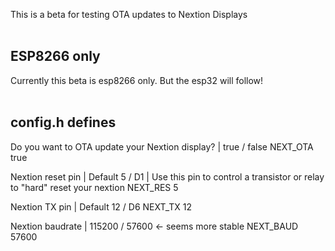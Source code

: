 This is a beta for testing OTA updates to Nextion Displays</br></br>

## ESP8266 only
Currently this beta is esp8266 only. But the esp32 will follow!
</br></br>

## config.h defines
Do you want to OTA update your Nextion display? | true / false
NEXT_OTA true

Nextion reset pin | Default 5 / D1 | Use this pin to control a transistor or relay to "hard" reset your nextion
NEXT_RES 5

Nextion TX pin | Default 12 / D6
NEXT_TX 12

Nextion baudrate | 115200 / 57600 <- seems more stable
NEXT_BAUD	57600
</br></br>
